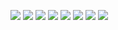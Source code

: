 ![](/img/proofs-from-the-book-032.jpg)
![](/img/proofs-from-the-book-033.jpg)
![](/img/proofs-from-the-book-034.jpg)
![](/img/proofs-from-the-book-035.jpg)
![](/img/proofs-from-the-book-036.jpg)
![](/img/proofs-from-the-book-037.jpg)
![](/img/proofs-from-the-book-038.jpg)
![](/img/proofs-from-the-book-039.jpg)
